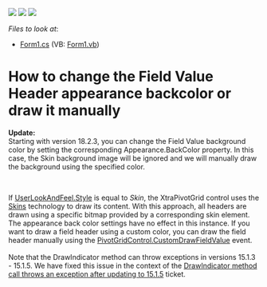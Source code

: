 <!-- default badges list -->
![](https://img.shields.io/endpoint?url=https://codecentral.devexpress.com/api/v1/VersionRange/128581697/18.2.3%2B)
[![](https://img.shields.io/badge/Open_in_DevExpress_Support_Center-FF7200?style=flat-square&logo=DevExpress&logoColor=white)](https://supportcenter.devexpress.com/ticket/details/E2809)
[![](https://img.shields.io/badge/📖_How_to_use_DevExpress_Examples-e9f6fc?style=flat-square)](https://docs.devexpress.com/GeneralInformation/403183)
<!-- default badges end -->
<!-- default file list -->
*Files to look at*:

* [Form1.cs](./CS/WindowsApplication53/Form1.cs) (VB: [Form1.vb](./VB/WindowsApplication53/Form1.vb))
<!-- default file list end -->
# How to change the Field Value Header appearance backcolor or draw it manually


<p><b>Update:</b></br>
Starting with version 18.2.3, you can change the Field Value background color by setting the corresponding Appearance.BackColor property. In this case, the Skin background image will be ignored and we will manually draw the background using the specified color. </p>
</br>

<p>If <a href="http://documentation.devexpress.com/#CoreLibraries/DevExpressLookAndFeelUserLookAndFeel_Styletopic">UserLookAndFeel.Style</a> is equal to <em>Skin</em>, the XtraPivotGrid control uses the <a href="http://documentation.devexpress.com/#WindowsForms/CustomDocument2399">Skins</a> technology to draw its content. With this approach, all headers are drawn using a specific bitmap provided by a corresponding skin element. The appearance back color settings have no effect in this instance. If you want to draw a field header using a custom color, you can draw the field header manually using the <a href="https://documentation.devexpress.com/#WindowsForms/DevExpressXtraPivotGridPivotGridControl_CustomDrawFieldValuetopic">PivotGridControl.CustomDrawFieldValue</a> event.<br><br>Note that the DrawIndicator method can throw exceptions in versions 15.1.3 - 15.1.5. We have fixed this issue in the context of the <a href="https://www.devexpress.com/Support/Center/p/T279173">DrawIndicator method call throws an exception after updating to 15.1.5</a> ticket.</p>

<br/>


